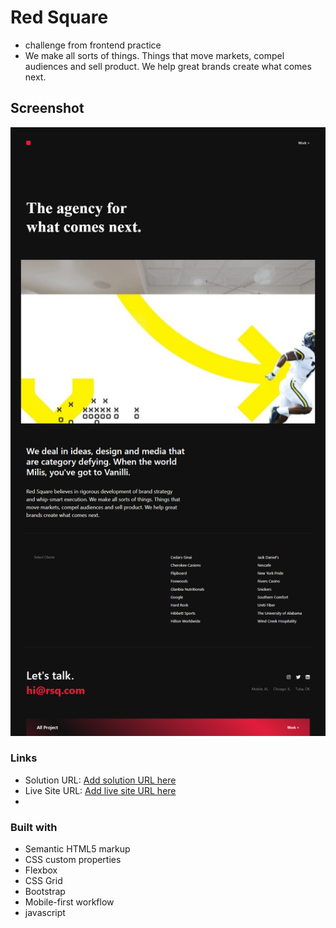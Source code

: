 # Red Square
- challenge from frontend practice
- We make all sorts of things. Things that move markets, compel audiences and sell product. We help great brands create what comes next.

## Screenshot
![Ecwid](./design/redSqare.png)

### Links

- Solution URL: [Add solution URL here](https://your-solution-url.com)
- Live Site URL: [Add live site URL here](https://minalfatih.github.io/Ecwid-page/)
- 
### Built with

- Semantic HTML5 markup
- CSS custom properties
- Flexbox
- CSS Grid
- Bootstrap
- Mobile-first workflow
- javascript